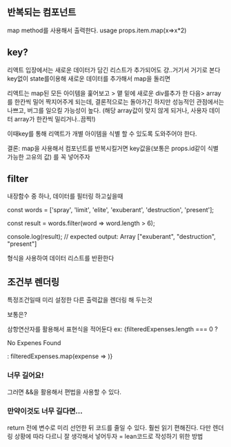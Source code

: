 ## 반복되는 컴포넌트

map method를 사용해서 출력한다.
usage
props.item.map(x=>x\*2)

## key?

리액트 입장에서는 새로운 데이터가 담긴 리스트가 추가되어도 걍..거기서 거기로 본다
key없이 state를이용해 새로운 데이터를 추가해서 map을 돌리면

리액트는 map된 모든 아이템을 훑어보고 > 맽 밑에 새로운 div를추가 한 다음> array를 한칸씩 밀어 짝지어주게 되는데,
결론적으로는 돌아가긴 하지만 성능적인 관점에서는 나쁘고, 버그를 일으킬 가능성이 높다. (해당 array값이 맞지 않게 되거나, 사용자 데이터 array가
한칸씩 밀리거나..끔찍!)

이때key를 통해 리액트가 개별 아이템을 식별 할 수 있도록 도와주어야 한다.

결론: map을 사용해서 컴포넌트를 반복시킬거면 key값을(보통은 props.id같이 식별 가능한 고유의 값) 를 꼭 넣어주자

## filter

내장함수 중 하나, 데이터를 필터링 하고싶을때

const words = ['spray', 'limit', 'elite', 'exuberant', 'destruction', 'present'];

const result = words.filter(word => word.length > 6);

console.log(result);
// expected output: Array ["exuberant", "destruction", "present"]

형식을 사용하여 데이터 리스트를 반환한다

## 조건부 렌더링

특정조건일때 미리 설정한 다른 출력값을 렌더링 해 두는것

보통은? 

삼항연산자를 활용해서 표현식을 적어둔다
ex: {filteredExpenses.length === 0 ? <p>No Expenes Found</p> : filteredExpenses.map(expense => <ExpenseItem key={expense.id} title={expense.title} amount={expense.amount} date={expense.date} />)}

### 너무 길어요!

그러면 &&을 활용해서 편법을 사용할 수 있다.

### 만약이것도 너무 길다면...

return 전에 변수로 미리 선언한 뒤 코드를 줄일 수 있다. 훨씬 읽기 편해진다. 다만 렌더링 상황에 따라 다르니 잘 생각해서 넣어두자
= lean코드로 작성하기 위한 방법
